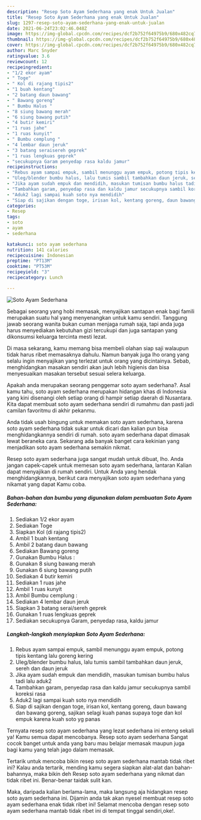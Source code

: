 ```yaml
---
description: "Resep Soto Ayam Sederhana yang enak Untuk Jualan"
title: "Resep Soto Ayam Sederhana yang enak Untuk Jualan"
slug: 1297-resep-soto-ayam-sederhana-yang-enak-untuk-jualan
date: 2021-06-24T23:02:46.048Z
image: https://img-global.cpcdn.com/recipes/dcf2b752f64975b9/680x482cq70/soto-ayam-sederhana-foto-resep-utama.jpg
thumbnail: https://img-global.cpcdn.com/recipes/dcf2b752f64975b9/680x482cq70/soto-ayam-sederhana-foto-resep-utama.jpg
cover: https://img-global.cpcdn.com/recipes/dcf2b752f64975b9/680x482cq70/soto-ayam-sederhana-foto-resep-utama.jpg
author: Marc Snyder
ratingvalue: 3.6
reviewcount: 12
recipeingredient:
- "1/2 ekor ayam"
- " Toge"
- " Kol di rajang tipis2"
- "1 buah kentang"
- "2 batang daun bawang"
- " Bawang goreng"
- " Bumbu Halus "
- "8 siung bawang merah"
- "6 siung bawang putih"
- "4 butir kemiri"
- "1 ruas jahe"
- "1 ruas kunyit"
- " Bumbu cemplung "
- "4 lembar daun jeruk"
- "3 batang seraisereh geprek"
- "1 ruas lengkuas geprek"
- "secukupnya Garam penyedap rasa kaldu jamur"
recipeinstructions:
- "Rebus ayam sampai empuk, sambil menunggu ayam empuk, potong tipis kentang lalu goreng kering"
- "Uleg/blender bumbu halus, lalu tumis sambil tambahkan daun jeruk, sereh dan daun jeruk"
- "Jika ayam sudah empuk dan mendidih, masukan tumisan bumbu halus tadi lalu aduk2"
- "Tambahkan garam, penyedap rasa dan kaldu jamur secukupnya sambil koreksi rasa"
- "Aduk2 lagi sampai kuah soto nya mendidih"
- "Siap di sajikan dengan toge, irisan kol, kentang goreng, daun bawang dan bawang goreng, sajikan selagi kuah panas supaya toge dan kol empuk karena kuah soto yg panas"
categories:
- Resep
tags:
- soto
- ayam
- sederhana

katakunci: soto ayam sederhana 
nutrition: 141 calories
recipecuisine: Indonesian
preptime: "PT13M"
cooktime: "PT53M"
recipeyield: "3"
recipecategory: Lunch

---
```



![Soto Ayam Sederhana](https://img-global.cpcdn.com/recipes/dcf2b752f64975b9/680x482cq70/soto-ayam-sederhana-foto-resep-utama.jpg)

Sebagai seorang yang hobi memasak, menyajikan santapan enak bagi famili merupakan suatu hal yang menyenangkan untuk kamu sendiri. Tanggung jawab seorang  wanita bukan cuman menjaga rumah saja, tapi anda juga harus menyediakan kebutuhan gizi tercukupi dan juga santapan yang dikonsumsi keluarga tercinta mesti lezat.

Di masa  sekarang, kamu memang bisa membeli olahan siap saji walaupun tidak harus ribet memasaknya dahulu. Namun banyak juga lho orang yang selalu ingin menyajikan yang terlezat untuk orang yang dicintainya. Sebab, menghidangkan masakan sendiri akan jauh lebih higienis dan bisa menyesuaikan masakan tersebut sesuai selera keluarga. 



Apakah anda merupakan seorang penggemar soto ayam sederhana?. Asal kamu tahu, soto ayam sederhana merupakan hidangan khas di Indonesia yang kini disenangi oleh setiap orang di hampir setiap daerah di Nusantara. Kita dapat membuat soto ayam sederhana sendiri di rumahmu dan pasti jadi camilan favoritmu di akhir pekanmu.

Anda tidak usah bingung untuk memakan soto ayam sederhana, karena soto ayam sederhana tidak sukar untuk dicari dan kalian pun bisa menghidangkannya sendiri di rumah. soto ayam sederhana dapat dimasak lewat beraneka cara. Sekarang ada banyak banget cara kekinian yang menjadikan soto ayam sederhana semakin nikmat.

Resep soto ayam sederhana juga sangat mudah untuk dibuat, lho. Anda jangan capek-capek untuk memesan soto ayam sederhana, lantaran Kalian dapat menyajikan di rumah sendiri. Untuk Anda yang hendak menghidangkannya, berikut cara menyajikan soto ayam sederhana yang nikamat yang dapat Kamu coba.

<!--inarticleads1-->

##### Bahan-bahan dan bumbu yang digunakan dalam pembuatan Soto Ayam Sederhana:

1. Sediakan 1/2 ekor ayam
1. Sediakan  Toge
1. Siapkan  Kol (di rajang tipis2)
1. Ambil 1 buah kentang
1. Ambil 2 batang daun bawang
1. Sediakan  Bawang goreng
1. Gunakan  Bumbu Halus :
1. Gunakan 8 siung bawang merah
1. Gunakan 6 siung bawang putih
1. Sediakan 4 butir kemiri
1. Sediakan 1 ruas jahe
1. Ambil 1 ruas kunyit
1. Ambil  Bumbu cemplung :
1. Sediakan 4 lembar daun jeruk
1. Siapkan 3 batang serai/sereh geprek
1. Gunakan 1 ruas lengkuas geprek
1. Sediakan secukupnya Garam, penyedap rasa, kaldu jamur




<!--inarticleads2-->

##### Langkah-langkah menyiapkan Soto Ayam Sederhana:

1. Rebus ayam sampai empuk, sambil menunggu ayam empuk, potong tipis kentang lalu goreng kering
1. Uleg/blender bumbu halus, lalu tumis sambil tambahkan daun jeruk, sereh dan daun jeruk
1. Jika ayam sudah empuk dan mendidih, masukan tumisan bumbu halus tadi lalu aduk2
1. Tambahkan garam, penyedap rasa dan kaldu jamur secukupnya sambil koreksi rasa
1. Aduk2 lagi sampai kuah soto nya mendidih
1. Siap di sajikan dengan toge, irisan kol, kentang goreng, daun bawang dan bawang goreng, sajikan selagi kuah panas supaya toge dan kol empuk karena kuah soto yg panas




Ternyata resep soto ayam sederhana yang lezat sederhana ini enteng sekali ya! Kamu semua dapat mencobanya. Resep soto ayam sederhana Sangat cocok banget untuk anda yang baru mau belajar memasak maupun juga bagi kamu yang telah jago dalam memasak.

Tertarik untuk mencoba bikin resep soto ayam sederhana mantab tidak ribet ini? Kalau anda tertarik, mending kamu segera siapkan alat-alat dan bahan-bahannya, maka bikin deh Resep soto ayam sederhana yang nikmat dan tidak ribet ini. Benar-benar taidak sulit kan. 

Maka, daripada kalian berlama-lama, maka langsung aja hidangkan resep soto ayam sederhana ini. Dijamin anda tak akan nyesel membuat resep soto ayam sederhana enak tidak ribet ini! Selamat mencoba dengan resep soto ayam sederhana mantab tidak ribet ini di tempat tinggal sendiri,oke!.

